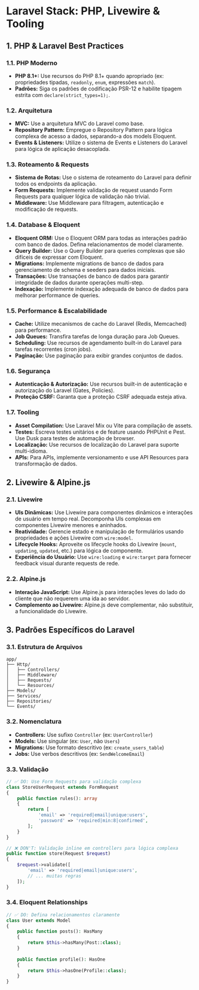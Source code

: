 # Laravel Stack: PHP, Livewire & Tooling

## 1. PHP & Laravel Best Practices

### 1.1. PHP Moderno
* **PHP 8.1+:** Use recursos do PHP 8.1+ quando apropriado (ex: propriedades tipadas, `readonly`, `enum`, expressões `match`).
* **Padrões:** Siga os padrões de codificação PSR-12 e habilite tipagem estrita com `declare(strict_types=1);`.

### 1.2. Arquitetura
* **MVC:** Use a arquitetura MVC do Laravel como base.
* **Repository Pattern:** Empregue o Repository Pattern para lógica complexa de acesso a dados, separando-a dos models Eloquent.
* **Events & Listeners:** Utilize o sistema de Events e Listeners do Laravel para lógica de aplicação desacoplada.

### 1.3. Roteamento & Requests
* **Sistema de Rotas:** Use o sistema de roteamento do Laravel para definir todos os endpoints da aplicação.
* **Form Requests:** Implemente validação de request usando Form Requests para qualquer lógica de validação não trivial.
* **Middleware:** Use Middleware para filtragem, autenticação e modificação de requests.

### 1.4. Database & Eloquent
* **Eloquent ORM:** Use o Eloquent ORM para todas as interações padrão com banco de dados. Defina relacionamentos de model claramente.
* **Query Builder:** Use o Query Builder para queries complexas que são difíceis de expressar com Eloquent.
* **Migrations:** Implemente migrations de banco de dados para gerenciamento de schema e seeders para dados iniciais.
* **Transações:** Use transações de banco de dados para garantir integridade de dados durante operações multi-step.
* **Indexação:** Implemente indexação adequada de banco de dados para melhorar performance de queries.

### 1.5. Performance & Escalabilidade
* **Cache:** Utilize mecanismos de cache do Laravel (Redis, Memcached) para performance.
* **Job Queues:** Transfira tarefas de longa duração para Job Queues.
* **Scheduling:** Use recursos de agendamento built-in do Laravel para tarefas recorrentes (cron jobs).
* **Paginação:** Use paginação para exibir grandes conjuntos de dados.

### 1.6. Segurança
* **Autenticação & Autorização:** Use recursos built-in de autenticação e autorização do Laravel (Gates, Policies).
* **Proteção CSRF:** Garanta que a proteção CSRF adequada esteja ativa.

### 1.7. Tooling
* **Asset Compilation:** Use Laravel Mix ou Vite para compilação de assets.
* **Testes:** Escreva testes unitários e de feature usando PHPUnit e Pest. Use Dusk para testes de automação de browser.
* **Localização:** Use recursos de localização do Laravel para suporte multi-idioma.
* **APIs:** Para APIs, implemente versionamento e use API Resources para transformação de dados.

## 2. Livewire & Alpine.js

### 2.1. Livewire
* **UIs Dinâmicas:** Use Livewire para componentes dinâmicos e interações de usuário em tempo real. Decomponha UIs complexas em componentes Livewire menores e aninhados.
* **Reatividade:** Gerencie estado e manipulação de formulários usando propriedades e ações Livewire com `wire:model`.
* **Lifecycle Hooks:** Aproveite os lifecycle hooks do Livewire (`mount`, `updating`, `updated`, etc.) para lógica de componente.
* **Experiência do Usuário:** Use `wire:loading` e `wire:target` para fornecer feedback visual durante requests de rede.

### 2.2. Alpine.js
* **Interação JavaScript:** Use Alpine.js para interações leves do lado do cliente que não requerem uma ida ao servidor.
* **Complemento ao Livewire:** Alpine.js deve complementar, não substituir, a funcionalidade do Livewire.

## 3. Padrões Específicos do Laravel

### 3.1. Estrutura de Arquivos
```
app/
├── Http/
│   ├── Controllers/
│   ├── Middleware/
│   ├── Requests/
│   └── Resources/
├── Models/
├── Services/
├── Repositories/
└── Events/
```

### 3.2. Nomenclatura
* **Controllers:** Use sufixo `Controller` (ex: `UserController`)
* **Models:** Use singular (ex: `User`, não `Users`)
* **Migrations:** Use formato descritivo (ex: `create_users_table`)
* **Jobs:** Use verbos descritivos (ex: `SendWelcomeEmail`)

### 3.3. Validação
```php
// ✅ DO: Use Form Requests para validação complexa
class StoreUserRequest extends FormRequest
{
    public function rules(): array
    {
        return [
            'email' => 'required|email|unique:users',
            'password' => 'required|min:8|confirmed',
        ];
    }
}

// ❌ DON'T: Validação inline em controllers para lógica complexa
public function store(Request $request)
{
    $request->validate([
        'email' => 'required|email|unique:users',
        // ... muitas regras
    ]);
}
```

### 3.4. Eloquent Relationships
```php
// ✅ DO: Defina relacionamentos claramente
class User extends Model
{
    public function posts(): HasMany
    {
        return $this->hasMany(Post::class);
    }
    
    public function profile(): HasOne
    {
        return $this->hasOne(Profile::class);
    }
}
